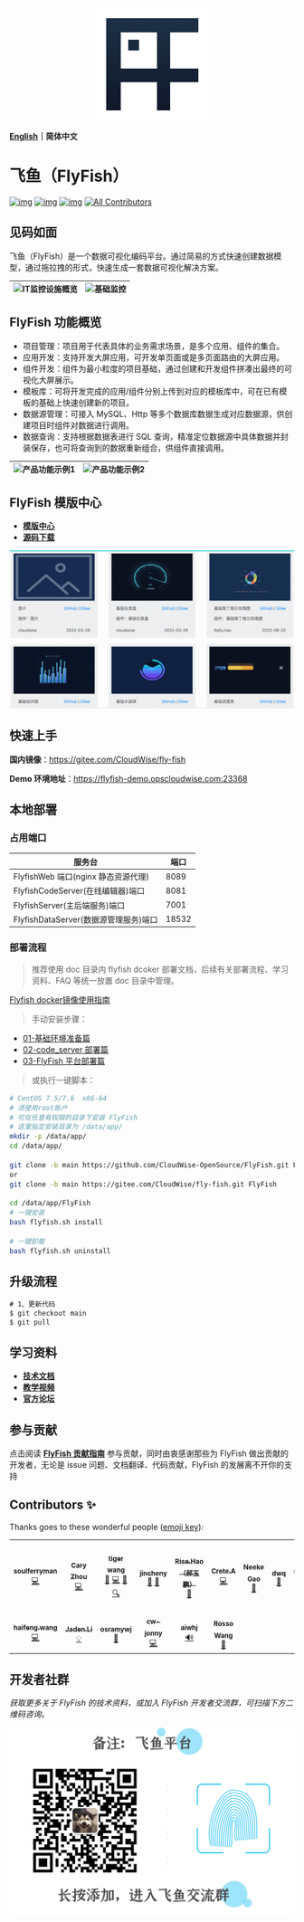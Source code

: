 <div align="center">
  <a href="https://github.com/CloudWise-OpenSource/FlyFish"><img src="./doc/images/FlyFish logo.png" alt="flyfish" /></a>
</div>

**[English](https://github.com/CloudWise-OpenSource/FlyFish/blob/main/README_EN.md)｜简体中文**

# 飞鱼（FlyFish）

[![img](https://camo.githubusercontent.com/b90fbf522edfb28cd12154150fae08fd89d4be956e644f327f369df43ef33bf0/68747470733a2f2f62616467656e2e6e65742f6769746875622f7072732f436c6f7564576973652d4f70656e536f757263652f466c7946697368)](https://github.com/CloudWise-OpenSource/FlyFish/pulls) [![img](https://camo.githubusercontent.com/4bf17723fd9a7438e40dda0d0f05c3ff85df8450605fbec58cf4643bb044ca49/68747470733a2f2f62616467656e2e6e65742f6769746875622f6c6963656e73652f436c6f7564576973652d4f70656e536f757263652f466c7946697368)](https://github.com/CloudWise-OpenSource/FlyFish/blob/main/LICENSE) [![img](https://camo.githubusercontent.com/1fb3e7fec903937186ee550f90f558bdf63575dc171251276c3335ff863d13cc/68747470733a2f2f62616467656e2e6e65742f6769746875622f72656c656173652f436c6f7564576973652d4f70656e536f757263652f466c7946697368)](https://github.com/CloudWise-OpenSource/FlyFish/releases)<!-- ALL-CONTRIBUTORS-BADGE:START - Do not remove or modify this section -->
[![All Contributors](https://img.shields.io/badge/all_contributors-13-orange.svg?style=flat-square)](#contributors-)

<!-- ALL-CONTRIBUTORS-BADGE:END -->

## 见码如面

飞鱼（FlyFish）是一个数据可视化编码平台。通过简易的方式快速创建数据模型，通过拖拉拽的形式，快速生成一套数据可视化解决方案。

| ![IT监控设施概览](./doc/images/IT监控设施概览.gif) | ![基础监控](./doc/images/基础监控.gif) |
| -------------------------------------------------- | -------------------------------------- |

## FlyFish 功能概览

- 项目管理：项目用于代表具体的业务需求场景，是多个应用、组件的集合。
- 应用开发：支持开发大屏应用，可开发单页面或是多页面路由的大屏应用。
- 组件开发：组件为最小粒度的项目基础，通过创建和开发组件拼凑出最终的可视化大屏展示。
- 模板库：可将开发完成的应用/组件分别上传到对应的模板库中，可在已有模板的基础上快速创建新的项目。
- 数据源管理：可接入 MySQL、Http 等多个数据库数据生成对应数据源，供创建项目时组件对数据进行调用。
- 数据查询：支持根据数据表进行 SQL 查询，精准定位数据源中具体数据并封装保存，也可将查询到的数据重新组合，供组件直接调用。

| ![产品功能示例1](./doc/images/产品功能示例1.gif) | ![产品功能示例2](./doc/images/产品功能示例2.gif) |
| ------------------------------------------------ | ------------------------------------------------ |

## FlyFish 模版中心

- **[模版中心](https://www.cloudwise.ai/flyFishComponents.html)**
- **[源码下载](https://github.com/CloudWise-OpenSource/FlyFishComponents)**

<img src="./doc/images/组件模版.gif" width="550px"/>

## 快速上手

**国内镜像**：https://gitee.com/CloudWise/fly-fish

**Demo 环境地址**：https://flyfish-demo.opscloudwise.com:23368

## 本地部署

### 占用端口

| 服务台                                | 端口  |
| ------------------------------------- | ----- |
| FlyfishWeb 端口(nginx 静态资源代理)   | 8089  |
| FlyfishCodeServer(在线编辑器)端口     | 8081  |
| FlyfishServer(主后端服务)端口         | 7001  |
| FlyfishDataServer(数据源管理服务)端口 | 18532 |

### 部署流程

> 推荐使用 doc 目录内 flyfish dcoker 部署文档，后续有关部署流程、学习资料、FAQ 等统一放置 doc 目录中管理。

 [Flyfish docker镜像使用指南](doc/Flyfish_docker镜像使用指南.md)

> 手动安装步骤：

- [01-基础环境准备篇](./doc/01-基础环境准备篇.md)
- [02-code_server 部署篇](./doc/02-code_server部署篇.md)
- [03-FlyFish 平台部署篇](./doc/03-FlyFish平台部署篇.md)

> 或执行一键脚本：

```bash
# CentOS 7.5/7.6  x86-64
# 须使用root账户
# 可在任意有权限的目录下安装 FlyFish
# 这里指定安装目录为 /data/app/
mkdir -p /data/app/
cd /data/app/

git clone -b main https://github.com/CloudWise-OpenSource/FlyFish.git FlyFish
or
git clone -b main https://gitee.com/CloudWise/fly-fish.git FlyFish

cd /data/app/FlyFish
# 一键安装
bash flyfish.sh install

# 一键卸载
bash flyfish.sh uninstall

```

## 升级流程

```
# 1、更新代码
$ git checkout main
$ git pull
```

## 学习资料

- **[技术文档](http://docs.aiops.cloudwise.com/zh/flyfish)**
- **[教学视频](http://docs.aiops.cloudwise.com/zh/flyfish/video-course/P1.html)**
- **[官方论坛](http://bbs.aiops.cloudwise.com/t/FlyFish)**

## 参与贡献

点击阅读 **[FlyFish 贡献指南](https://github.com/CloudWise-OpenSource/FlyFish/discussions/140)** 参与贡献，同时由衷感谢那些为 FlyFish 做出贡献的开发者，无论是 issue 问题、文档翻译、代码贡献，FlyFish 的发展离不开你的支持

## Contributors ✨

Thanks goes to these wonderful people ([emoji key](https://allcontributors.org/docs/en/emoji-key)):

<!-- ALL-CONTRIBUTORS-LIST:START - Do not remove or modify this section -->
<!-- prettier-ignore-start -->
<!-- markdownlint-disable -->
<table>
  <tr>
    <td align="center"><a href="https://github.com/soulferryman"><img src="https://avatars.githubusercontent.com/u/21328793?v=4?s=100" width="100px;" alt=""/><br /><sub><b>soulferryman</b></sub></a><br /><a href="https://github.com/CloudWise-OpenSource/FlyFish/commits?author=soulferryman" title="Code">💻</a></td>
    <td align="center"><a href="https://github.com/YouYe"><img src="https://avatars.githubusercontent.com/u/17558799?v=4?s=100" width="100px;" alt=""/><br /><sub><b>Cary Zhou</b></sub></a><br /><a href="https://github.com/CloudWise-OpenSource/FlyFish/commits?author=YouYe" title="Code">💻</a></td>
    <td align="center"><a href="https://blog.csdn.net/xiaohu12685"><img src="https://avatars.githubusercontent.com/u/30620913?v=4?s=100" width="100px;" alt=""/><br /><sub><b>tiger wang</b></sub></a><br /><a href="#design-xiaohu12685" title="Design">🎨</a> <a href="https://github.com/CloudWise-OpenSource/FlyFish/commits?author=xiaohu12685" title="Code">💻</a> <a href="#question-xiaohu12685" title="Answering Questions">💬</a> <a href="#fundingFinding-xiaohu12685" title="Funding Finding">🔍</a></td>
    <td align="center"><a href="https://github.com/jincheny"><img src="https://avatars.githubusercontent.com/u/54785820?v=4?s=100" width="100px;" alt=""/><br /><sub><b>jincheny</b></sub></a><br /><a href="#blog-jincheny" title="Blogposts">📝</a> <a href="https://github.com/CloudWise-OpenSource/FlyFish/commits?author=jincheny" title="Documentation">📖</a></td>
    <td align="center"><a href="https://github.com/RiseHao1029"><img src="https://avatars.githubusercontent.com/u/102229441?v=4?s=100" width="100px;" alt=""/><br /><sub><b>Rise.Hao（郝玉鹏）</b></sub></a><br /><a href="https://github.com/CloudWise-OpenSource/FlyFish/pulls?q=is%3Apr+reviewed-by%3ARiseHao1029" title="Reviewed Pull Requests">👀</a></td>
    <td align="center"><a href="https://github.com/Markuuuu"><img src="https://avatars.githubusercontent.com/u/52529445?v=4?s=100" width="100px;" alt=""/><br /><sub><b>Crete.A</b></sub></a><br /><a href="https://github.com/CloudWise-OpenSource/FlyFish/commits?author=Markuuuu" title="Code">💻</a></td>
    <td align="center"><a href="http://www.cloudwise.com"><img src="https://avatars.githubusercontent.com/u/1913308?v=4?s=100" width="100px;" alt=""/><br /><sub><b>Neeke Gao</b></sub></a><br /><a href="#design-Neeke" title="Design">🎨</a></td>
    <td align="center"><a href="https://github.com/maxDwq"><img src="https://avatars.githubusercontent.com/u/36149790?v=4?s=100" width="100px;" alt=""/><br /><sub><b>dwq</b></sub></a><br /><a href="https://github.com/CloudWise-OpenSource/FlyFish/pulls?q=is%3Apr+reviewed-by%3AmaxDwq" title="Reviewed Pull Requests">👀</a></td>
    <td align="center"><a href="https://github.com/sssssssugar"><img src="https://avatars.githubusercontent.com/u/95060336?v=4?s=100" width="100px;" alt=""/><br /><sub><b>sugar</b></sub></a><br /><a href="https://github.com/CloudWise-OpenSource/FlyFish/commits?author=sssssssugar" title="Code">💻</a></td>
  </tr>
  <tr>
    <td align="center"><a href="https://github.com/772566741qqcom"><img src="https://avatars.githubusercontent.com/u/24228882?v=4?s=100" width="100px;" alt=""/><br /><sub><b>haifeng.wang</b></sub></a><br /><a href="https://github.com/CloudWise-OpenSource/FlyFish/commits?author=772566741qqcom" title="Code">💻</a></td>
    <td align="center"><a href="https://github.com/imjaden"><img src="https://avatars.githubusercontent.com/u/68473857?v=4?s=100" width="100px;" alt=""/><br /><sub><b>Jaden.Li</b></sub></a><br /><a href="#example-imjaden" title="Examples">💡</a></td>
    <td align="center"><a href="https://github.com/osramywj"><img src="https://avatars.githubusercontent.com/u/26902133?v=4?s=100" width="100px;" alt=""/><br /><sub><b>osramywj</b></sub></a><br /><a href="#ideas-osramywj" title="Ideas, Planning, & Feedback">🤔</a></td>
    <td align="center"><a href="https://github.com/cw-jonny"><img src="https://avatars.githubusercontent.com/u/86347393?v=4?s=100" width="100px;" alt=""/><br /><sub><b>cw-jonny</b></sub></a><br /><a href="https://github.com/CloudWise-OpenSource/FlyFish/commits?author=cw-jonny" title="Code">💻</a></td>
    <td align="center"><a href="http://readw.cn"><img src="https://avatars.githubusercontent.com/u/16408168?v=4?s=100" width="100px;" alt=""/><br /><sub><b>aiwhj</b></sub></a><br /><a href="#audio-aiwhj" title="Audio">🔊</a></td>
    <td align="center"><a href="https://github.com/Rosso-Wang"><img src="https://avatars.githubusercontent.com/u/59380115?v=4?s=100" width="100px;" alt=""/><br /><sub><b>Rosso Wang</b></sub></a><br /><a href="https://github.com/CloudWise-OpenSource/FlyFish/commits?author=Rosso-Wang" title="Documentation">📖</a></td>
  </tr>
</table>

<!-- markdownlint-restore -->
<!-- prettier-ignore-end -->

<!-- ALL-CONTRIBUTORS-LIST:END -->

## 开发者社群

_获取更多关于 FlyFish 的技术资料，或加入 FlyFish 开发者交流群，可扫描下方二维码咨询。_

<img src="./doc/images/Susie.png" width="550px"/>
